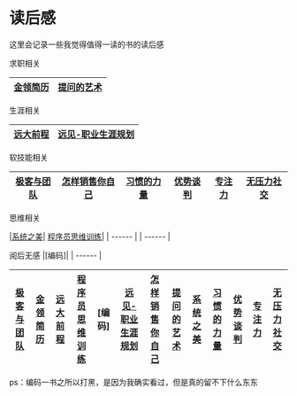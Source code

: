 # 读后感

这里会记录一些我觉得值得一读的书的读后感

求职相关

|[金领简历](https://github.com/lietoumai/To-be-a-Pythoneer/issues/157)|[提问的艺术](https://github.com/lietoumai/Reflection/issues/115)
| ------ |------ |

生涯相关

|[远大前程](https://github.com/lietoumai/Reflection/issues/1)|[远见-职业生涯规划](https://github.com/lietoumai/Reflection/issues/91)|
| ------ | ------ |
 
软技能相关

|[极客与团队](https://github.com/lietoumai/To-be-a-Pythoneer/issues/146)|[怎样销售你自己](https://github.com/lietoumai/Reflection/issues/102)|[习惯的力量](https://github.com/lietoumai/Reflection/issues/144)|[优势谈判](https://github.com/lietoumai/Reflection/issues/151)|[专注力](https://github.com/lietoumai/Reflection/issues/163)|[无压力社交](https://github.com/lietoumai/Reflection/issues/163)|
| ------ | ------ | ------ | ------ | ------ | ------ |


思维相关

|[系统之美](https://github.com/lietoumai/Reflection/issues/128)| [程序员思维训练](https://github.com/lietoumai/Reflection/issues/71)|
| ------ | | ------ |

阅后无感
|[编码]| 
| ------ |

 |[极客与团队](https://github.com/lietoumai/To-be-a-Pythoneer/issues/146)| [金领简历](https://github.com/lietoumai/To-be-a-Pythoneer/issues/157)| [远大前程](https://github.com/lietoumai/Reflection/issues/1)| [程序员思维训练](https://github.com/lietoumai/Reflection/issues/71)| [编码]| [远见-职业生涯规划](https://github.com/lietoumai/Reflection/issues/91)|[怎样销售你自己](https://github.com/lietoumai/Reflection/issues/102)|[提问的艺术](https://github.com/lietoumai/Reflection/issues/115)|[系统之美](https://github.com/lietoumai/Reflection/issues/128)|[习惯的力量](https://github.com/lietoumai/Reflection/issues/144)|[优势谈判](https://github.com/lietoumai/Reflection/issues/151)|[专注力](https://github.com/lietoumai/Reflection/issues/163)|[无压力社交](https://github.com/lietoumai/Reflection/issues/163)|
 | ------ | ------ | ------|------|------|------|------|------|------|------|------|------|------|


ps：编码一书之所以打黑，是因为我确实看过，但是真的留不下什么东东
